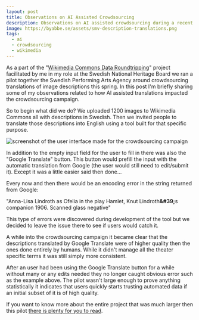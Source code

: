 ```yaml
---
layout: post
title: Observations on AI Assisted Crowdsourcing
description: Observations on AI assisted crowdsourcing during a recent project together with museums in Sweden.
image: https://byabbe.se/assets/smv-description-translations.png
tags:
  - ai
  - crowdsourcing
  - wikimedia
---
```

As a part of the "[Wikimedia Commons Data Roundtripping](https://meta.wikimedia.org/wiki/Wikimedia_Commons_Data_Roundtripping)" project facilitated by me in my role at the Swedish National Heritage Board we ran a pilot together the Swedish Performing Arts Agency around crowdsourcing translations of image descriptions this spring. In this post I'm briefly sharing some of my observations related to how AI assisted translations impacted the crowdsourcing campaign.

So to begin what did we do? We uploaded 1200 images to Wikimedia Commons all with descriptions in Swedish. Then we invited people to translate those descriptions into English using a tool built for that specific purpose.

![screenshot of the user interface made for the crowdsourcing campaign](https://byabbe.se/assets/smv-description-translations.png)

In addition to the empty input field for the user to fill in there was also the "Google Translate" button. This button would prefill the input with the automatic translation from Google (the user would still need to edit/submit it). Except it was a little easier said then done...

Every now and then there would be an encoding error in the string returned from Google:

"Anna-Lisa Lindroth as Ofelia in the play Hamlet, Knut Lindroth​**\&#39;**​s companion 1906. Scanned glass negative"

This type of errors were discovered during development of the tool but we decided to leave the issue there to see if users would catch it.

A while into the crowdsourcing campaign it became clear that the descriptions translated by Google Translate were of higher quality then the ones done entirely by humans. While it didn't manage all the theater specific terms it was still simply more consistent.

After an user had been using the Google Translate button for a while without many or any edits needed they no longer caught obvious error such as the example above. The pilot wasn't large enough to prove anything statistically it indicates that users quickly starts trusting automated data if an initial subset of it is of high quality.

If you want to know more about the entire project that was much larger then this pilot [there is plenty for you to read](https://meta.wikimedia.org/wiki/Wikimedia_Commons_Data_Roundtripping#Links_to_key_documents).
